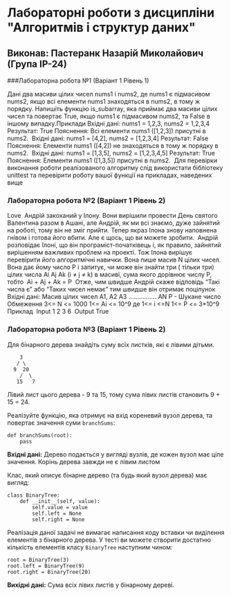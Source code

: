 # Лабораторні роботи з дисципліни "Алгоритмів і структур даних"

## Виконав: Пастеранк Назарій Миколайович (Група ІР-24)

###Лабораторна робота №1 (Варіант 1 Рівень 1)

Дані два масиви цілих чисел nums1 і nums2, де nums1 є підмасивом nums2, якщо всі елементи nums1 знаходяться в nums2, в тому ж порядку. ​ Напишіть функцію is_subarray, яка приймає два масиви цілих чисел та повертає True, якщо nums1 є підмасивом nums2, та False в іншому випадку. ​ Приклади Вхідні дані: nums1 = 1,2,3, nums2 = 1,2,3,4 Результат: True Пояснення: Всі елементи nums1 ([1,2,3]) присутні в nums2. ​ Вхідні дані: nums1 = [4,2], nums2 = [1,2,3,4] Результат: False Пояснення: Елементи nums1 ([4,2]) не знаходяться в тому ж порядку в nums2. ​ Вхідні дані: nums1 = [1,3,5], nums2 = [1,2,3,4,5] Результат: True Пояснення: Елементи nums1 ([1,3,5]) присутні в nums2. ​ Для перевірки виконання роботи реалізованого алгоритму слід використати бібліотеку unittest та перевірити роботу вашої функції на прикладах, наведених вище

### Лабораторна робота №2 (Варіант 1 Рівень 2)

Love
​
Андрій закоханий у Ілону. Вони вирішили провести День святого Валентина разом в Ашані, але Андрій, як ми всі знаємо, дуже зайнятий на роботі, тому він не зміг прийти. Тепер якраз Ілона знову наповнена гнівом і готова його вбити. Але є щось, що ви можете зробити.
​
Андрій розповідає Ілоні, що він програміст-початківець і, як правило, зайнятий вирішенням важливих проблем на проекті. Тож Ілона вирішує перевірити його алгоритмічні навички. Вона пише масив N цілих чисел. Вона дає йому число P і запитує, чи може він знайти три ( тільки три) цілих числа Ai Aj Ak (i ≠ j ≠ k) в масиві, сума якого дорівнює числу P, тобто
​
Ai + Aj + Ak  = P
​
Отже, чим швидше Андрій скаже відповідь “Такі числа є” або “Таких чисел немає” тим швидше він отримає поцілунок
​
Вхідні дані:
Масив цілих чисел A1, A2 A3 ……………. AN 
Р - Шукане число 
​
Обмеження
3<= N <= 1000
1<= Ai <= 10^9 де 1<= i <=N
1<= P <= 3*10^9
​
Приклад
​
Input
1 2 3
6
​
Output
True

### Лабораторна робота №3 (Варіант 1 Рівень 2)

Для бінарного дерева знайдіть суму всіх листків, які є лівими дітьми.

```
    3
   / \
  9  20
    /  \
   15   7
```
Лівий лист цього дерева - 9 та 15, тому сума лівих листів становить 9 + 15 = 24.

Реалізуйте функцію, яка отримує на вхід кореневий вузол дерева, та повертає значення суми `branchSums`: 
```
def branchSums(root):
	pass
```
**Вхідні дані:** Дерево подається у вигляді вузлів, де кожен вузол має ціле значення. Корінь дерева завжди не є лівим листом

Клас, який описує бінарне дерево (та будь який вузол дерева) має вигляд:

```
class BinaryTree:
    def __init__(self, value):
        self.value = value
        self.left = None
        self.right = None
```

Реалізація даної задачі не вимагає написання коду вставки чи виділення елементів з бінарного дерева. У тесті ви можете створити достатню кількість елементів класу `BinaryTree` наступним чином:

```
root = BinaryTree(3)
root.left = BinaryTree(9)
root.right = BinaryTree(20)
```

**Вихідні дані:** Сума всіх лівих листів у бінарному дереві.
